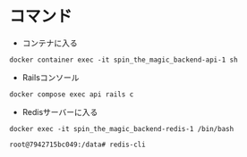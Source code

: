 # コマンド

- コンテナに入る
```
docker container exec -it spin_the_magic_backend-api-1 sh
```

- Railsコンソール
```
docker compose exec api rails c
```
- Redisサーバーに入る
```
docker exec -it spin_the_magic_backend-redis-1 /bin/bash

root@7942715bc049:/data# redis-cli
```